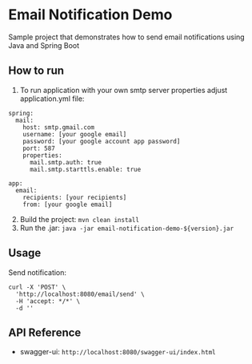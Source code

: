 # Email Notification Demo
Sample project that demonstrates how to send email notifications using Java and Spring Boot

## How to run
1. To run application with your own smtp server properties adjust application.yml file:
```
spring:
  mail:
    host: smtp.gmail.com
    username: [your google email]
    password: [your google account app password]
    port: 587
    properties:
      mail.smtp.auth: true
      mail.smtp.starttls.enable: true

app:
  email:
    recipients: [your recipients]
    from: [your google email]
```
2. Build the project: `mvn clean install`
3. Run the .jar: `java -jar email-notification-demo-${version}.jar`

## Usage
Send notification:
```
curl -X 'POST' \
  'http://localhost:8080/email/send' \
  -H 'accept: */*' \
  -d ''
```

## API Reference
- swagger-ui: `http://localhost:8080/swagger-ui/index.html`